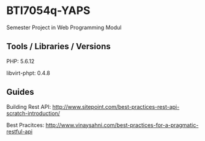 # BTI7054q-YAPS
Semester Project in Web Programming Modul

Tools / Libraries / Versions
----------------------------
PHP: 5.6.12

libvirt-phpt: 0.4.8

Guides
------
Building Rest API:
http://www.sitepoint.com/best-practices-rest-api-scratch-introduction/

Best Pracitces:
http://www.vinaysahni.com/best-practices-for-a-pragmatic-restful-api
